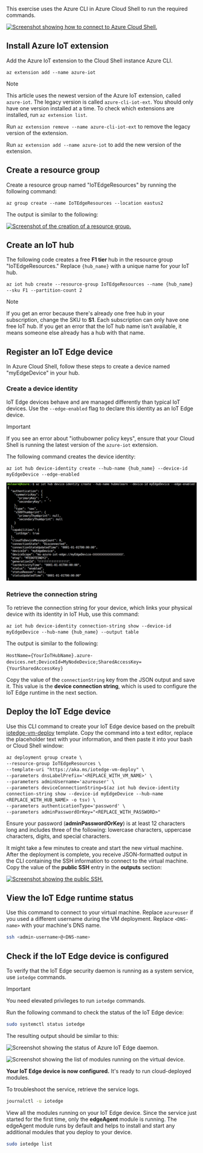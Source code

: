 This exercise uses the Azure CLI in Azure Cloud Shell to run the required commands. 

   [![Screenshot showing how to connect to Azure Cloud Shell.](../media/cloud-shell.png)](../media/cloud-shell.png)

## Install Azure IoT extension

Add the Azure IoT extension to the Cloud Shell instance Azure CLI.

```
az extension add --name azure-iot
```

> [!NOTE]
> This article uses the newest version of the Azure IoT extension, called `azure-iot`. The legacy version is called `azure-cli-iot-ext`. You should only have one version installed at a time. To check which extensions are installed, run `az extension list`.
> 
> Run `az extension remove --name azure-cli-iot-ext` to remove the legacy version of the extension.
>
> Run `az extension add --name azure-iot` to add the new version of the extension.

## Create a resource group

Create a resource group named "IoTEdgeResources" by running the following command:

```azurecli
az group create --name IoTEdgeResources --location eastus2
```

The output is similar to the following:

[![Screenshot of the creation of a resource group.](../media/resource-group.png)](../media/resource-group.png)

## Create an IoT hub

The following code creates a free **F1 tier** hub in the resource group "IoTEdgeResources." Replace `{hub_name}` with a unique name for your IoT hub.

```azurecli
az iot hub create --resource-group IoTEdgeResources --name {hub_name} --sku F1 --partition-count 2
```

> [!NOTE]
> If you get an error because there's already one free hub in your subscription, change the SKU to **S1**. Each subscription can only have one free IoT hub. If you get an error that the IoT hub name isn't available, it means someone else already has a hub with that name. 

## Register an IoT Edge device

In Azure Cloud Shell, follow these steps to create a device named "myEdgeDevice" in your hub.

### Create a device identity

IoT Edge devices behave and are managed differently than typical IoT devices. Use the `--edge-enabled` flag to declare this identity as an IoT Edge device.

> [!IMPORTANT]
> If you see an error about "iothubowner policy keys", ensure that your Cloud Shell is running the latest version of the `azure-iot` extension.

The following command creates the device identity:

```azurecli
az iot hub device-identity create --hub-name {hub_name} --device-id myEdgeDevice --edge-enabled
```

[![An illustration is showing that creating device identity.](../media/create-device-id.png)](../media/create-device-id.png)

### Retrieve the connection string

To retrieve the connection string for your device, which links your physical device with its identity in IoT Hub, use this command:

```azurecli
az iot hub device-identity connection-string show --device-id myEdgeDevice --hub-name {hub_name} --output table
```

The output is similar to the following:

   `HostName={YourIoTHubName}.azure-devices.net;DeviceId=MyNodeDevice;SharedAccessKey={YourSharedAccessKey}`

Copy the value of the `connectionString` key from the JSON output and save it. This value is the **device connection string**, which is used to configure the IoT Edge runtime in the next section.

## Deploy the IoT Edge device

Use this CLI command to create your IoT Edge device based on the prebuilt [iotedge-vm-deploy](https://github.com/Azure/iotedge-vm-deploy) template. Copy the command into a text editor, replace the placeholder text with your information, and then paste it into your bash or Cloud Shell window:

```azurecli
az deployment group create \
--resource-group IoTEdgeResources \
--template-uri "https://aka.ms/iotedge-vm-deploy" \
--parameters dnsLabelPrefix='<REPLACE_WITH_VM_NAME>' \
--parameters adminUsername='azureuser' \
--parameters deviceConnectionString=$(az iot hub device-identity connection-string show --device-id myEdgeDevice --hub-name
<REPLACE_WITH_HUB_NAME> -o tsv) \
--parameters authenticationType='password' \
--parameters adminPasswordOrKey="<REPLACE_WITH_PASSWORD>"
```

Ensure your password (**adminPasswordOrKey**) is at least 12 characters long and includes three of the following: lowercase characters, uppercase characters, digits, and special characters.

It might take a few minutes to create and start the new virtual machine. After the deployment is complete, you receive JSON-formatted output in the CLI containing the SSH information to connect to the virtual machine. Copy the value of the **public SSH** entry in the **outputs** section:

[![Screenshot showing the public SSH.](../media/public-ssh.png)](../media/public-ssh.png)

## View the IoT Edge runtime status

Use this command to connect to your virtual machine. Replace `azureuser` if you used a different username during the VM deployment. Replace `<DNS-name>` with your machine's DNS name.

```bash
ssh <admin-username>@<DNS-name>
```

## Check if the IoT Edge device is configured

To verify that the IoT Edge security daemon is running as a system service, use `iotedge` commands. 

> [!IMPORTANT]
> You need elevated privileges to run `iotedge` commands.  

Run the following command to check the status of the IoT Edge device:

```bash
sudo systemctl status iotedge
```

The resulting output should be similar to this:

![Screenshot showing the status of Azure IoT Edge daemon.](../media/deamon-status.png)

![Screenshot showing the list of modules running on the virtual device.](../media/iotedge-module-list.png)

**Your IoT Edge device is now configured.** It's ready to run cloud-deployed modules.

To troubleshoot the service, retrieve the service logs.

```bash
journalctl -u iotedge
```

View all the modules running on your IoT Edge device. Since the service just started for the first time, only the **edgeAgent** module is running. The edgeAgent module runs by default and helps to install and start any additional modules that you deploy to your device.

```bash
sudo iotedge list
```
